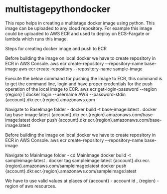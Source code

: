 # multistagepythondocker
This repo helps in creating a multistage docker image using python.
This image can be uploaded to any cloud repository.
For example this image could be uploaded to AWS ECR and used to deploy on ECS-Fargate or lambda which runs this image.

Steps for creating docker image and push to ECR

Before building the image on local docker we have to create repository in ECR in AWS Console. 
aws ecr create-repository --repository-name base-image
aws ecr create-repository --repository-name sample-image

Execute the below command for pushing the image to ECR, this command is to get the command line, login and have proper credentials for the push operation of the local image to ECR.
aws ecr get-login-password --region {region} | docker login --username AWS --password-stdin {account}.dkr.ecr.{region}.amazonaws.com

Navigate to BaseImage folder - 
docker build -t base-image:latest  .
docker tag base-image:latest {account}.dkr.ecr.{region}.amazonaws.com/base-image:latest
docker push {account}.dkr.ecr.{region}.amazonaws.com/base-image:latest

Before building the image on local docker we have to create repository in ECR in AWS Console. 
aws ecr create-repository --repository-name base-image

Navigate to MainImage folder -
cd MainImage
docker build -t sampleimage:latest  .
docker tag sampleimage:latest {account}.dkr.ecr.{region}.amazonaws.com/sampleimage:latest
docker push {account}.dkr.ecr.{region}.amazonaws.com/sampleimage:latest

We have to use valid values at places of {account} - account id , {region} - region of aws resources.
